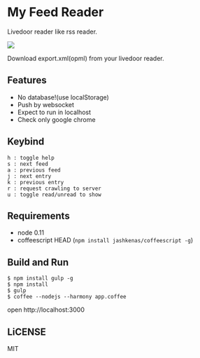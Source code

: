 # My Feed Reader

Livedoor reader like rss reader.

![](http://i.gyazo.com/4cf1110d8f659802c4d9446e19e70493.png)

Download export.xml(opml) from your livedoor reader.

## Features

- No database!(use localStorage)
- Push by websocket
- Expect to run in localhost
- Check only google chrome

## Keybind

```
h : toggle help
s : next feed
a : previous feed
j : next entry
k : previous entry
r : request crawling to server
u : toggle read/unread to show
```

## Requirements

- node 0.11
- coffeescript HEAD (`npm install jashkenas/coffeescript -g`)

## Build and Run

```
$ npm install gulp -g
$ npm install
$ gulp
$ coffee --nodejs --harmony app.coffee
```

open http://localhost:3000

## LiCENSE

MIT
